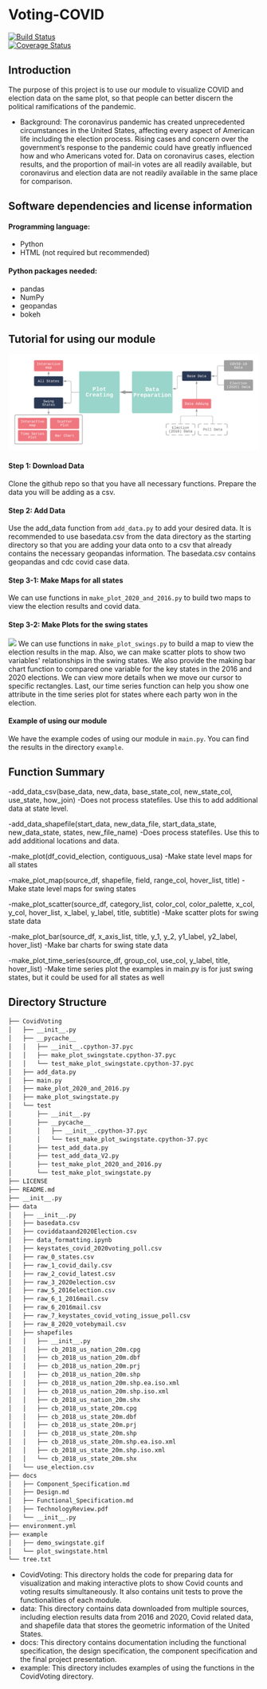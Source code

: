 # Voting-COVID
[![Build Status](https://travis-ci.org/lindseyulmer/Voting-COVID.svg?branch=main)](https://travis-ci.org/lindseyulmer/Voting-COVID)<br /> [![Coverage Status](https://coveralls.io/repos/github/lindseyulmer/Voting-COVID/badge.svg?branch=main)](https://coveralls.io/github/lindseyulmer/Voting-COVID?branch=main)
## Introduction
The purpose of this project is to use our module to visualize COVID and election data on the same plot, so that people can better discern the political ramifications of the pandemic.
- Background: The coronavirus pandemic has created unprecedented circumstances in the United States, affecting every aspect of American life including the election process. Rising cases and concern over the government’s response to the pandemic could have greatly influenced how and who Americans voted for. Data on coronavirus cases, election results, and the proportion of mail-in votes are all readily available, but coronavirus and election data are not readily available in the same place for comparison.
## Software dependencies and license information
#### Programming language: 
- Python
- HTML (not required but recommended)
#### Python packages needed:
- pandas
- NumPy
- geopandas
- bokeh
## Tutorial for using our module
![](./design_process.png)
#### Step 1: Download Data
Clone the github repo so that you have all necessary functions.
Prepare the data you will be adding as a csv.
#### Step 2: Add Data
Use the add_data function from `add_data.py` to add your desired data. It is recommended to use basedata.csv from the data directory as the starting directory so that you are adding your data onto to a csv that already contains the necessary geopandas information. The basedata.csv contains geopandas and cdc covid case data.
#### Step 3-1: Make Maps for all states
We can use functions in `make_plot_2020_and_2016.py` to build two maps to view the election results and covid data.
#### Step 3-2: Make Plots for the swing states
![](example/demo_swingstate.gif)
We can use functions in `make_plot_swings.py` to build a map to view the election results in the map. Also, we can make scatter plots to show two variables' relationships in the swing states. We also provide the making bar chart function to compared one variable for the key states in the 2016 and 2020 elections. We can view more details when we move our cursor to specific rectangles. Last, our time series function can help you show one attribute in the time series plot for states where each party won in the election.
#### Example of using our module
We have the example codes of using our module in `main.py`. You can find the results in the directory `example`.
## Function Summary
-add_data_csv(base_data, new_data, base_state_col, new_state_col,
use_state, how_join)
    -Does not process statefiles. Use this to add additional data at state level.
    
-add_data_shapefile(start_data, new_data_file, start_data_state, new_data_state,
states, new_file_name)
    -Does process statefiles. Use this to add additional locations and data.
    
-make_plot(df_covid_election, contiguous_usa)
    -Make state level maps for all states
    
-make_plot_map(source_df, shapefile, field, range_col, hover_list, title)
    -Make state level maps for swing states
    
-make_plot_scatter(source_df, category_list, color_col, color_palette,
x_col, y_col, hover_list, x_label, y_label, title, subtitle)
   -Make scatter plots for swing state data
   
-make_plot_bar(source_df, x_axis_list, title, y_1,
y_2, y1_label, y2_label, hover_list)
   -Make bar charts for swing state data
   
-make_plot_time_series(source_df, group_col, use_col,
y_label, title, hover_list)
   -Make time series plot the examples in main.py is for
   just swing states, but it could be used for all states
   as well
## Directory Structure
```bash  
├── CovidVoting
│   ├── __init__.py
│   ├── __pycache__
│   │   ├── __init__.cpython-37.pyc
│   │   ├── make_plot_swingstate.cpython-37.pyc
│   │   └── test_make_plot_swingstate.cpython-37.pyc
│   ├── add_data.py
│   ├── main.py
│   ├── make_plot_2020_and_2016.py
│   ├── make_plot_swingstate.py
│   └── test
│       ├── __init__.py
│       ├── __pycache__
│       │   ├── __init__.cpython-37.pyc
│       │   └── test_make_plot_swingstate.cpython-37.pyc
│       ├── test_add_data.py
│       ├── test_add_data_V2.py
│       ├── test_make_plot_2020_and_2016.py
│       └── test_make_plot_swingstate.py
├── LICENSE
├── README.md
├── __init__.py
├── data
│   ├── __init__.py
│   ├── basedata.csv
│   ├── coviddataand2020Election.csv
│   ├── data_formatting.ipynb
│   ├── keystates_covid_2020voting_poll.csv
│   ├── raw_0_states.csv
│   ├── raw_1_covid_daily.csv
│   ├── raw_2_covid_latest.csv
│   ├── raw_3_2020election.csv
│   ├── raw_5_2016election.csv
│   ├── raw_6_1_2016mail.csv
│   ├── raw_6_2016mail.csv
│   ├── raw_7_keystates_covid_voting_issue_poll.csv
│   ├── raw_8_2020_votebymail.csv
│   ├── shapefiles
│   │   ├── __init__.py
│   │   ├── cb_2018_us_nation_20m.cpg
│   │   ├── cb_2018_us_nation_20m.dbf
│   │   ├── cb_2018_us_nation_20m.prj
│   │   ├── cb_2018_us_nation_20m.shp
│   │   ├── cb_2018_us_nation_20m.shp.ea.iso.xml
│   │   ├── cb_2018_us_nation_20m.shp.iso.xml
│   │   ├── cb_2018_us_nation_20m.shx
│   │   ├── cb_2018_us_state_20m.cpg
│   │   ├── cb_2018_us_state_20m.dbf
│   │   ├── cb_2018_us_state_20m.prj
│   │   ├── cb_2018_us_state_20m.shp
│   │   ├── cb_2018_us_state_20m.shp.ea.iso.xml
│   │   ├── cb_2018_us_state_20m.shp.iso.xml
│   │   └── cb_2018_us_state_20m.shx
│   └── use_election.csv
├── docs
│   ├── Component_Specification.md
│   ├── Design.md
│   ├── Functional_Specification.md
│   ├── TechnologyReview.pdf
│   └── __init__.py
├── environment.yml
├── example
│   ├── demo_swingstate.gif
│   └── plot_swingstate.html
└── tree.txt
```
- CovidVoting: This directory holds the code for preparing data for visualization and making interactive plots to show Covid counts and voting results simultaneously. It also contains unit tests to prove the functionalities of each module.
- data: This directory contains data downloaded from multiple sources, including election results data from 2016 and 2020, Covid related data, and shapefile data that stores the geometric information of the United States.
- docs: This directory contains documentation including the functional specification, the design specification, the component specification and the final project presentation.
- example: This directory includes examples of using the functions in the CovidVoting directory.

